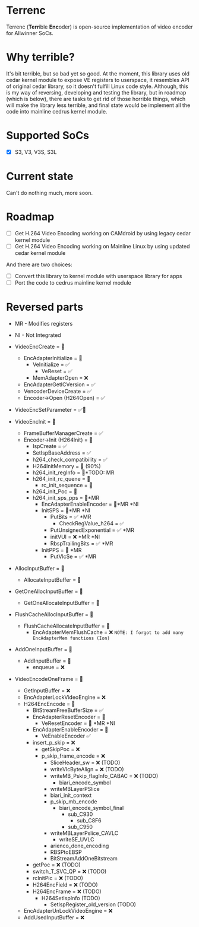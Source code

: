 
# Terrenc

Terrenc (**Terr**ible **Enc**oder) is open-source implementation of video encoder for Allwinner SoCs.

# Why terrible?

It's bit terrible, but so bad yet so good. At the moment, this library uses old
cedar kernel module to expose VE registers to userspace, it resembles API of original cedar library,
so it doesn't fulfill Linux code style. Although, this is my way of reversing, developing and testing the
library, but in roadmap (which is below), there are tasks to get rid of those horrible things, which
will make the library less terrible, and final state would be implement all the code into mainline cedrus kernel module.

# Supported SoCs

- [x] S3, V3, V3S, S3L

# Current state

Can't do nothing much, more soon.

# Roadmap

- [ ] Get H.264 Video Encoding working on CAMdroid by using legacy cedar kernel module
- [ ] Get H.264 Video Encoding working on Mainline Linux by using updated cedar kernel module

And there are two choices:

- [ ] Convert this library to kernel module with userspace library for apps
- [ ] Port the code to cedrus mainline kernel module

# Reversed parts

- MR - Modifies registers
- NI - Not Integrated

- VideoEncCreate = 🔶
  - EncAdapterInitialize = 🔶
    - VeInitialize = ✅
      - VeReset = ✅
    - MemAdapterOpen = ❌
  - EncAdapterGetICVersion = ✅
  - VencoderDeviceCreate = ✅
  - Encoder->Open (H264Open) = ✅
- VideoEncSetParameter = ✅🔶
- VideoEncInit = 🔶
  - FrameBufferManagerCreate = ✅
  - Encoder->Init (H264Init) = 🔶
    - IspCreate = ✅
    - SetIspBaseAddress = ✅
    - h264_check_compatibility = ✅
    - H264InitMemory = 🔶 (90%)
    - h264_init_regInfo = 🔶*TODO: MR
    - h264_init_rc_quene = 🔶
      - rc_init_sequence = 🔶
    - h264_init_Poc = 🔶
    - h264_init_sps_pps = 🔶*MR
      - EncAdapterEnableEncoder = 🔶*MR *NI
      - InitSPS = 🔶*MR *NI
        - PutBits = ✅ *MR
          - CheckRegValue_h264 = ✅
        - PutUnsignedExponential = ✅ *MR
        - initVUI = ❌ *MR *NI
        - RbspTrailingBits = ✅ *MR
      - InitPPS = 🔶 *MR
        - PutVlcSe = ✅ *MR
- AllocInputBuffer = 🔶
  - AllocateInputBuffer = 🔶
- GetOneAllocInputBuffer = 🔶
  - GetOneAllocateInputBuffer = 🔶
- FlushCacheAllocInputBuffer = 🔶
  - FlushCacheAllocateInputBuffer = 🔶
    - EncAdapterMemFlushCache = ❌
`NOTE: I forgot to add many EncAdapterMem functions (Ion)`
- AddOneInputBuffer = 🔶
  - AddInputBuffer = 🔶
    - enqueue = ❌
- VideoEncodeOneFrame = 🔶
  - GetInputBuffer = ❌
  - EncAdapterLockVideoEngine = ❌
  - H264EncEncode = 🔶
    - BitStreamFreeBufferSize = ✅
    - EncAdapterResetEncoder = 🔶
      - VeResetEncoder = 🔶 *MR *NI
    - EncAdapterEnableEncoder = 🔶
      - VeEnableEncoder ✅
    - insert_p_skip = ❌
      - getSkipPoc = ❌
      - p_skip_frame_encode = ❌
        - SliceHeader_sw = ❌ (TODO)
        - writeVlcByteAlign = ❌ (TODO)
        - writeMB_Pskip_flagInfo_CABAC = ❌ (TODO)
          - biari_encode_symbol
        - writeMBLayerPSlice
        - biari_init_context
        - p_skip_mb_encode
          - biari_encode_symbol_final
            - sub_C930
              - sub_C8F6
            - sub_C950
        - writeMBLayerPslice_CAVLC  
          - writeSE_UVLC
        - arienco_done_encoding
        - RBSPtoEBSP
        - BitStreamAddOneBitstream
    - getPoc = ❌ (TODO)
    - switch_T_SVC_QP = ❌ (TODO)
    - rcInitPic = ❌ (TODO)
    - H264EncField = ❌ (TODO)
    - H264EncFrame = ❌ (TODO)
      - H264SetIspInfo (TODO)
        - SetIspRegister_old_version (TODO)
  - EncAdapterUnLockVideoEngine = ❌
  - AddUsedInputBuffer = ❌
